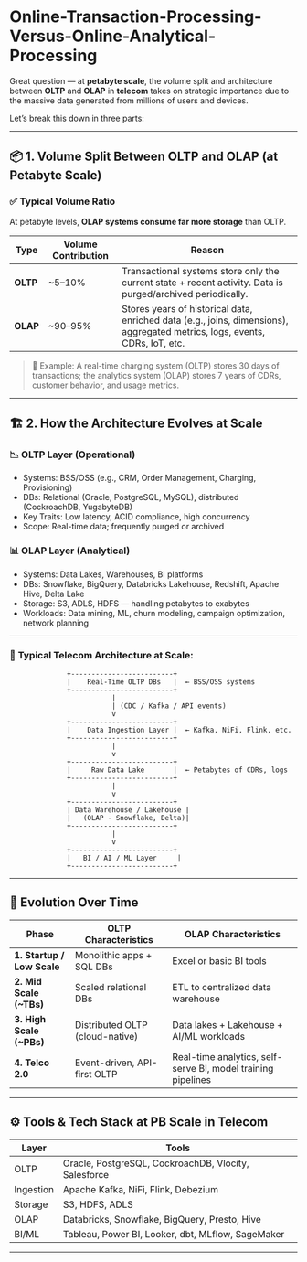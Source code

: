 # Online-Transaction-Processing-Versus-Online-Analytical-Processing

Great question — at **petabyte scale**, the volume split and architecture between **OLTP** and **OLAP** in **telecom** takes on strategic importance due to the massive data generated from millions of users and devices.

Let’s break this down in three parts:

---

## 📦 1. **Volume Split Between OLTP and OLAP (at Petabyte Scale)**

### ✅ **Typical Volume Ratio**  
At petabyte levels, **OLAP systems consume far more storage** than OLTP.

| Type | Volume Contribution | Reason |
|------|---------------------|--------|
| **OLTP** | ~5–10% | Transactional systems store only the current state + recent activity. Data is purged/archived periodically. |
| **OLAP** | ~90–95% | Stores years of historical data, enriched data (e.g., joins, dimensions), aggregated metrics, logs, events, CDRs, IoT, etc. |

> 📌 Example: A real-time charging system (OLTP) stores 30 days of transactions; the analytics system (OLAP) stores 7 years of CDRs, customer behavior, and usage metrics.

---

## 🏗️ 2. **How the Architecture Evolves at Scale**

### 📉 **OLTP Layer (Operational)**  
- Systems: BSS/OSS (e.g., CRM, Order Management, Charging, Provisioning)
- DBs: Relational (Oracle, PostgreSQL, MySQL), distributed (CockroachDB, YugabyteDB)
- Key Traits: Low latency, ACID compliance, high concurrency
- Scope: Real-time data; frequently purged or archived

### 📊 **OLAP Layer (Analytical)**  
- Systems: Data Lakes, Warehouses, BI platforms
- DBs: Snowflake, BigQuery, Databricks Lakehouse, Redshift, Apache Hive, Delta Lake
- Storage: S3, ADLS, HDFS — handling petabytes to exabytes
- Workloads: Data mining, ML, churn modeling, campaign optimization, network planning

---

### 📐 **Typical Telecom Architecture at Scale:**

```plaintext
              +-------------------------+
              |    Real-Time OLTP DBs   |  ← BSS/OSS systems
              +-------------------------+
                         |
                         | (CDC / Kafka / API events)
                         v
              +-------------------------+
              |    Data Ingestion Layer |  ← Kafka, NiFi, Flink, etc.
              +-------------------------+
                         |
                         v
              +-------------------------+
              |     Raw Data Lake       |  ← Petabytes of CDRs, logs
              +-------------------------+
                         |
                         v
              +-------------------------+
              | Data Warehouse / Lakehouse |
              |   (OLAP - Snowflake, Delta)|
              +-------------------------+
                         |
                         v
              +-------------------------+
              |   BI / AI / ML Layer     |
              +-------------------------+
```

---

## 🔁 Evolution Over Time

| Phase | OLTP Characteristics | OLAP Characteristics |
|-------|----------------------|-----------------------|
| **1. Startup / Low Scale** | Monolithic apps + SQL DBs | Excel or basic BI tools |
| **2. Mid Scale (~TBs)** | Scaled relational DBs | ETL to centralized data warehouse |
| **3. High Scale (~PBs)** | Distributed OLTP (cloud-native) | Data lakes + Lakehouse + AI/ML workloads |
| **4. Telco 2.0** | Event-driven, API-first OLTP | Real-time analytics, self-serve BI, model training pipelines |

---

## ⚙️ Tools & Tech Stack at PB Scale in Telecom

| Layer | Tools |
|-------|-------|
| OLTP | Oracle, PostgreSQL, CockroachDB, Vlocity, Salesforce |
| Ingestion | Apache Kafka, NiFi, Flink, Debezium |
| Storage | S3, HDFS, ADLS |
| OLAP | Databricks, Snowflake, BigQuery, Presto, Hive |
| BI/ML | Tableau, Power BI, Looker, dbt, MLflow, SageMaker |

---
